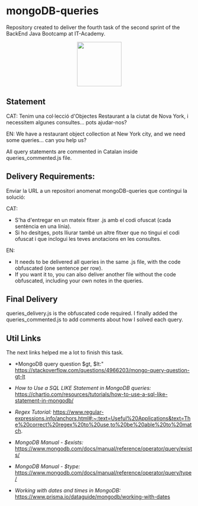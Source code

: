 # mongoDB-queries

Repository created to deliver the fourth task of the second sprint of the BackEnd Java Bootcamp at IT-Academy.
<p align="center">
<img src=https://user-images.githubusercontent.com/72571435/179958350-c8db27b9-ada1-45d3-8ab4-6f2dcd31eb30.png width="120" height="120" />
</p>

## Statement
CAT: Tenim una col·lecció d'Objectes Restaurant a la ciutat de Nova York, i necessitem algunes consultes... pots ajudar-nos?

EN: We have a restaurant object collection at New York city, and we need some queries... can you help us?

All query statements are commented in Catalan inside queries_commented.js file.

## Delivery Requirements:

Enviar la URL a un repositori anomenat mongoDB-queries que contingui la solució:

CAT: 
- S'ha d'entregar en un mateix fitxer .js amb el codi ofuscat (cada sentència en una línia).
- Si ho desitges, pots lliurar també un altre fitxer que no tingui el codi ofuscat i que inclogui les teves anotacions en les consultes.

EN: 
- It needs to be delivered all queries in the same .js file, with the code obfuscated (one sentence per row).
- If you want it to, you can also deliver another file without the code obfuscated, including your own notes in the queries.

## Final Delivery

queries_delivery.js is the obfuscated code required. I finally added the queries_commented.js to add comments about how I solved each query.

## Util Links

The next links helped me a lot to finish this task.

- *MongoDB query question $gt, $lt:" https://stackoverflow.com/questions/4966203/mongo-query-question-gt-lt

- *How to Use a SQL LIKE Statement in MongoDB queries:* https://chartio.com/resources/tutorials/how-to-use-a-sql-like-statement-in-mongodb/

- *Regex Tutorial:* https://www.regular-expressions.info/anchors.html#:~:text=Useful%20Applications&text=The%20correct%20regex%20to%20use,to%20be%20able%20to%20match.

- *MongoDB Manual - $exists:* https://www.mongodb.com/docs/manual/reference/operator/query/exists/

- *MongoDB Manual - $type:* https://www.mongodb.com/docs/manual/reference/operator/query/type/

- *Working with dates and times in MongoDB:* https://www.prisma.io/dataguide/mongodb/working-with-dates
